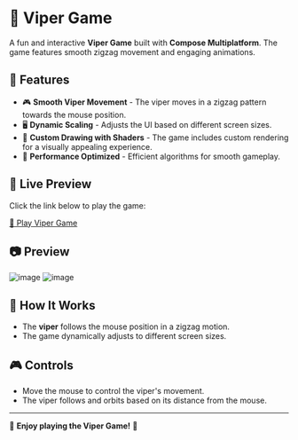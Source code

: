 # 🐍 Viper Game

A fun and interactive **Viper Game** built with **Compose Multiplatform**. The game features smooth zigzag movement and engaging animations.

## 🚀 Features

- 🎮 **Smooth Viper Movement** - The viper moves in a zigzag pattern towards the mouse position.
- 🖥️ **Dynamic Scaling** - Adjusts the UI based on different screen sizes.
- 🎨 **Custom Drawing with Shaders** - The game includes custom rendering for a visually appealing experience.
- 🔧 **Performance Optimized** - Efficient algorithms for smooth gameplay.

## 🚀 Live Preview
Click the link below to play the game:

[🔗 Play Viper Game](https://coderbdk.github.io/a-viper/)
## 📷 Preview

![image](https://github.com/user-attachments/assets/5785f1c3-5783-4020-8fef-71dc3d31c84c)
![image](https://github.com/user-attachments/assets/ab3adc28-56f2-407d-95d2-0bb6e0a23ec7)



## 📜 How It Works

- The **viper** follows the mouse position in a zigzag motion.
- The game dynamically adjusts to different screen sizes.

## 🎮 Controls

- Move the mouse to control the viper's movement.
- The viper follows and orbits based on its distance from the mouse.

---

🚀 **Enjoy playing the Viper Game!** 🐍

